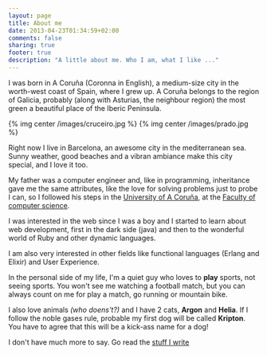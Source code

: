 ```yaml
---
layout: page
title: About me
date: 2013-04-23T01:34:59+02:00
comments: false
sharing: true
footer: true
description: "A little about me. Who I am, what I like ..."
---
```


I was born in A Coruña (Coronna in English), a medium-size city in the worth-west coast of Spain, where I grew up.
A Coruña belongs to the region of Galicia, probably (along with Asturias, the neighbour region) the most green a beautiful
place of the Iberic Peninsula.

{% img center /images/cruceiro.jpg %}
{% img center /images/prado.jpg %}

Right now I live in Barcelona, an awesome city in the mediterranean sea. Sunny weather, good beaches and a
vibran ambiance make this city special, and I love it too.

My father was a computer engineer and, like in programming, inheritance gave me the same attributes, like the love for solving
problems just to probe I can, so I followed his steps in the [University of A Coruña](http://www.udc.es/index.html?language=en), at the
[Faculty of computer science](www.fic.udc.es).

I was interested in the web since I was a boy and I started to learn about web development, first in the dark side (java) and
then to the wonderful world of Ruby and other dynamic languages.

I am also very interested in other fields like functional languages (Erlang and Elixir) and User Experience.

In the personal side of my life, I'm a quiet guy who loves to **play** sports, not seeing sports. You won't see
me watching a football match, but you can always count on me for play a match, go running or mountain bike.

I also love animals _(who doens't?)_ and I have 2 cats, **Argon** and **Helia**. If I follow the noble gases rule,
probable my first dog will be called **Kripton**. You have to agree that this will be a kick-ass name for a dog!

I don't have much more to say. Go read the [stuff I write](/)